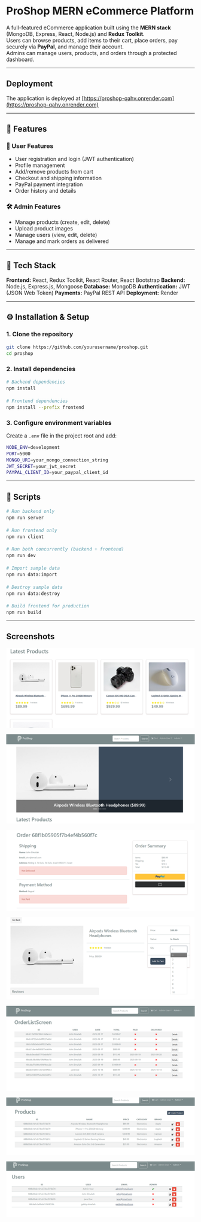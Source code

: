 # ProShop MERN eCommerce Platform

A full-featured eCommerce application built using the **MERN stack** (MongoDB, Express, React, Node.js) and **Redux Toolkit**.  
Users can browse products, add items to their cart, place orders, pay securely via **PayPal**, and manage their account.  
Admins can manage users, products, and orders through a protected dashboard.

---

## Deployment

The application is deployed at [https://proshop-qahv.onrender.com](https://proshop-qahv.onrender.com)

---

## 🚀 Features

### 👤 User Features

- User registration and login (JWT authentication)
- Profile management
- Add/remove products from cart
- Checkout and shipping information
- PayPal payment integration
- Order history and details

### 🛠️ Admin Features

- Manage products (create, edit, delete)
- Upload product images
- Manage users (view, edit, delete)
- Manage and mark orders as delivered

---

## 🧩 Tech Stack

**Frontend:** React, Redux Toolkit, React Router, React Bootstrap
**Backend:** Node.js, Express.js, Mongoose
**Database:** MongoDB
**Authentication:** JWT (JSON Web Token)
**Payments:** PayPal REST API
**Deployment:** Render

---

## ⚙️ Installation & Setup

### 1. Clone the repository

```bash
git clone https://github.com/yourusername/proshop.git
cd proshop
```

### 2. Install dependencies

```bash
# Backend dependencies
npm install

# Frontend dependencies
npm install --prefix frontend
```

### 3. Configure environment variables

Create a `.env` file in the project root and add:

```bash
NODE_ENV=development
PORT=5000
MONGO_URI=your_mongo_connection_string
JWT_SECRET=your_jwt_secret
PAYPAL_CLIENT_ID=your_paypal_client_id
```

---

## 🧱 Scripts

```bash
# Run backend only
npm run server

# Run frontend only
npm run client

# Run both concurrently (backend + frontend)
npm run dev

# Import sample data
npm run data:import

# Destroy sample data
npm run data:destroy

# Build frontend for production
npm run build
```

---

## Screenshots

![](./screenshots/HomePage.png)

![](./screenshots/Carousel.png)

![](./screenshots/OrderScreen.png)

![](./screenshots/ProductPage.png)

![](./screenshots/AdminOrderListScreen.png)

![](./screenshots/AdminProducts.png)

![](./screenshots/AdminUser.png)
